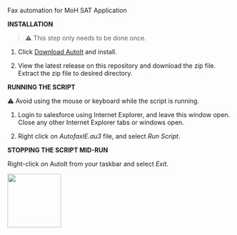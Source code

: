 Fax automation for MoH SAT Application

**INSTALLATION**

> :warning: This step only needs to be done once.

1. Click [Download AutoIt](https://www.autoitscript.com/site/autoit/downloads/) and install.

1. View the latest release on this repository and download the zip file. Extract the zip file to desired directory.

**RUNNING THE SCRIPT**

:warning: Avoid using the mouse or keyboard while the script is running.

1. Login to salesforce using Internet Explorer, and leave this window open. Close any other Internet Explorer tabs or windows open.

1. Right click on *AutofaxIE.au3* file, and select *Run Script*.

**STOPPING THE SCRIPT MID-RUN**

Right-click on AutoIt from your taskbar and select *Exit*.

<img src="https://imgur.com/DOht2Vb.png" width="120">
